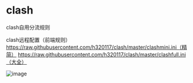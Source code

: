 # clash
clash自用分流规则

clash远程配置（前端规则）
https://raw.githubusercontent.com/h320117/clash/master/clashmini.ini（精简）
https://raw.githubusercontent.com/h320117/clash/master/clashfull.ini（大全）

![image](https://github.com/h320117/clash/assets/139064624/20fdea02-f179-4b3d-8bec-0e7464f94894)

